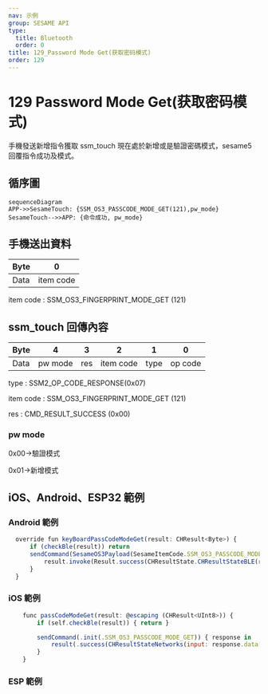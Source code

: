 ```yaml
---
nav: 示例
group: SESAME API
type:
  title: Bluetooth
  order: 0
title: 129_Password Mode Get(获取密码模式)
order: 129
---
```


# 129 Password Mode Get(获取密码模式)

手機發送新增指令獲取 ssm_touch 現在處於新增或是驗證密碼模式，sesame5 回覆指令成功及模式。

## 循序圖

```mermaid
sequenceDiagram
APP->>SesameTouch: {SSM_OS3_PASSCODE_MODE_GET(121),pw_mode}
SesameTouch-->>APP: {命令成功, pw_mode}
```

## 手機送出資料

| Byte |     0     |
| ---- | :-------: |
| Data | item code |

item code : SSM_OS3_FINGERPRINT_MODE_GET (121)

## ssm_touch 回傳內容

| Byte |    4    |  3  |     2     |  1   |    0    |
| ---- | :-----: | :-: | :-------: | :--: | :-----: |
| Data | pw mode | res | item code | type | op code |

type : SSM2_OP_CODE_RESPONSE(0x07)

item code : SSM_OS3_FINGERPRINT_MODE_GET (121)

res : CMD_RESULT_SUCCESS (0x00)

### pw mode

0x00->驗證模式

0x01->新增模式

## iOS、Android、ESP32 範例
 

### Android 範例

```jsx | pure
  override fun keyBoardPassCodeModeGet(result: CHResult<Byte>) {
      if (checkBle(result)) return
      sendCommand(SesameOS3Payload(SesameItemCode.SSM_OS3_PASSCODE_MODE_GET.value, byteArrayOf())) { res ->
          result.invoke(Result.success(CHResultState.CHResultStateBLE(res.payload[0])))
      }
  }
```

### iOS 範例

```jsx | pure
    func passCodeModeGet(result: @escaping (CHResult<UInt8>)) {
        if (self.checkBle(result)) { return }

        sendCommand(.init(.SSM_OS3_PASSCODE_MODE_GET)) { response in
            result(.success(CHResultStateNetworks(input: response.data[0])))
        }
    }
```

### ESP 範例

```jsx | pure

``` 


